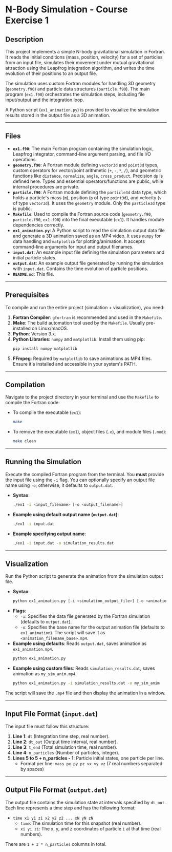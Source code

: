 # N-Body Simulation - Course Exercise 1

## Description

This project implements a simple N-body gravitational simulation in Fortran. It reads the initial conditions (mass, position, velocity) for a set of particles from an input file, simulates their movement under mutual gravitational attraction using the Leapfrog integration algorithm, and writes the time evolution of their positions to an output file.

The simulation uses custom Fortran modules for handling 3D geometry (`geometry.f90`) and particle data structures (`particle.f90`). The main program (`ex1.f90`) orchestrates the simulation steps, including file input/output and the integration loop.

A Python script (`ex1_animation.py`) is provided to visualize the simulation results stored in the output file as a 3D animation.

---

## Files

* **`ex1.f90`**: The main Fortran program containing the simulation logic, Leapfrog integrator, command-line argument parsing, and file I/O operations.
* **`geometry.f90`**: A Fortran module defining `vector3d` and `point3d` types, custom operators for vector/point arithmetic (`+`, `-`, `*`, `/`), and geometric functions like `distance`, `normalize`, `angle`, `cross_product`. Precision `dp` is defined here. Types and essential operators/functions are public, while internal procedures are private.
* **`particle.f90`**: A Fortran module defining the `particle3d` data type, which holds a particle's mass (`m`), position (`p` of type `point3d`), and velocity (`v` of type `vector3d`). It uses the `geometry` module. Only the `particle3d` type is public.
* **`Makefile`**: Used to compile the Fortran source code (`geometry.f90`, `particle.f90`, `ex1.f90`) into the final executable (`ex1`). It handles module dependencies correctly.
* **`ex1_animation.py`**: A Python script to read the simulation output data file and generate a 3D animation saved as an MP4 video. It uses `numpy` for data handling and `matplotlib` for plotting/animation. It accepts command-line arguments for input and output filenames.
* **`input.dat`**: An example input file defining the simulation parameters and initial particle states.
* **`output.dat`**: An example output file generated by running the simulation with `input.dat`. Contains the time evolution of particle positions.
* **`README.md`**: This file.

---

## Prerequisites

To compile and run the entire project (simulation + visualization), you need:

1.  **Fortran Compiler**: `gfortran` is recommended and used in the `Makefile`.
2.  **Make**: The build automation tool used by the `Makefile`. Usually pre-installed on Linux/macOS.
3.  **Python**: Version 3.x.
4.  **Python Libraries**: `numpy` and `matplotlib`. Install them using pip:
    ```bash
    pip install numpy matplotlib
    ```
5.  **FFmpeg**: Required by `matplotlib` to save animations as MP4 files. Ensure it's installed and accessible in your system's PATH.

---

## Compilation

Navigate to the project directory in your terminal and use the `Makefile` to compile the Fortran code:

* To compile the executable (`ex1`):
    ```bash
    make
    ```
* To remove the executable (`ex1`), object files (`.o`), and module files (`.mod`):
    ```bash
    make clean
    ```

---

## Running the Simulation

Execute the compiled Fortran program from the terminal. You **must** provide the input file using the `-i` flag. You can optionally specify an output file name using `-o`; otherwise, it defaults to `output.dat`.

* **Syntax**:
    ```bash
    ./ex1 -i <input_filename> [-o <output_filename>]
    ```
* **Example using default output name (`output.dat`)**:
    ```bash
    ./ex1 -i input.dat
    ```
* **Example specifying output name**:
    ```bash
    ./ex1 -i input.dat -o simulation_results.dat
    ```

---

## Visualization

Run the Python script to generate the animation from the simulation output file.

* **Syntax**:
    ```bash
    python ex1_animation.py [-i <simulation_output_file>] [-o <animation_filename_base>]
    ```
* **Flags**:
    * `-i`: Specifies the data file generated by the Fortran simulation (defaults to `output.dat`).
    * `-o`: Specifies the base name for the output animation file (defaults to `ex1_animation`). The script will save it as `<animation_filename_base>.mp4`.
* **Example using defaults**: Reads `output.dat`, saves animation as `ex1_animation.mp4`.
    ```bash
    python ex1_animation.py
    ```
* **Example using custom files**: Reads `simulation_results.dat`, saves animation as `my_sim_anim.mp4`.
    ```bash
    python ex1_animation.py -i simulation_results.dat -o my_sim_anim
    ```
The script will save the `.mp4` file and then display the animation in a window.

---

## Input File Format (`input.dat`)

The input file must follow this structure:

1.  **Line 1**: `dt` (Integration time step, real number).
2.  **Line 2**: `dt_out` (Output time interval, real number).
3.  **Line 3**: `t_end` (Total simulation time, real number).
4.  **Line 4**: `n_particles` (Number of particles, integer).
5.  **Lines 5 to 5 + n_particles - 1**: Particle initial states, one particle per line.
    * Format per line: `mass px py pz vx vy vz` (7 real numbers separated by spaces)

---

## Output File Format (`output.dat`)

The output file contains the simulation state at intervals specified by `dt_out`. Each line represents a time step and has the following format:

* `time x1 y1 z1 x2 y2 z2 ... xN yN zN`
    * `time`: The simulation time for this snapshot (real number).
    * `xi yi zi`: The x, y, and z coordinates of particle `i` at that time (real numbers).

There are `1 + 3 * n_particles` columns in total.